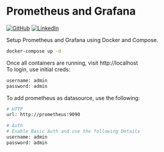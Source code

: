 # Prometheus and Grafana

[![GitHub](https://img.shields.io/badge/GitHub-romarcablao-lightgrey)](https://github.com/romarcablao)
[![LinkedIn](https://img.shields.io/badge/LinkedIn-romarcablao-blue)](https://linkedin.com/in/romarcablao)

Setup Prometheus and Grafana using Docker and Compose.

```bash
docker-compose up -d
```

Once all containers are running, visit http://localhost  
To login, use initial creds: 
```bash
username: admin
password: admin
```

To add prometheus as datasource, use the following:
```bash
# HTTP
url: http://prometheus:9090

# Auth
# Enable Basic Auth and use the following Details
username: admin
password: admin
```